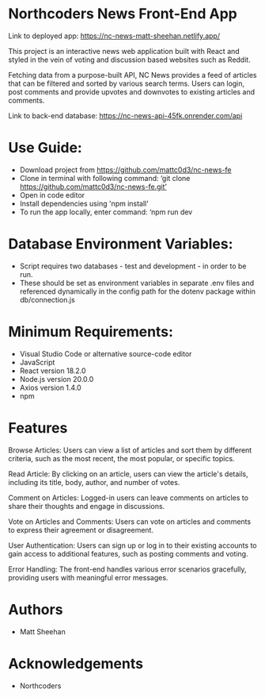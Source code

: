 # Northcoders News Front-End App

Link to deployed app: https://nc-news-matt-sheehan.netlify.app/

This project is an interactive news web application built with React and styled in the vein of voting and discussion based websites such as Reddit. 

Fetching data from a purpose-built API, NC News provides a feed of articles that can be filtered and sorted by various search terms. Users can login, post comments and provide upvotes and downvotes to existing articles and comments.

Link to back-end database: https://nc-news-api-45fk.onrender.com/api

# Use Guide:
- Download project from https://github.com/mattc0d3/nc-news-fe
- Clone in terminal with following command: ‘git clone https://github.com/mattc0d3/nc-news-fe.git’
- Open in code editor
- Install dependencies using 'npm install'
- To run the app locally, enter command: ‘npm run dev

# Database Environment Variables:
- Script requires two databases - test and development - in order to be run. 
- These should be set as environment variables in separate .env files and referenced dynamically in the config path for the dotenv package within db/connection.js

# Minimum Requirements:
- Visual Studio Code or alternative source-code editor
- JavaScript
- React version 18.2.0
- Node.js version 20.0.0
- Axios version 1.4.0
- npm

# Features
Browse Articles: Users can view a list of articles and sort them by different criteria, such as the most recent, the most popular, or specific topics.

Read Article: By clicking on an article, users can view the article's details, including its title, body, author, and number of votes.

Comment on Articles: Logged-in users can leave comments on articles to share their thoughts and engage in discussions.

Vote on Articles and Comments: Users can vote on articles and comments to express their agreement or disagreement.

User Authentication: Users can sign up or log in to their existing accounts to gain access to additional features, such as posting comments and voting.

Error Handling: The front-end handles various error scenarios gracefully, providing users with meaningful error messages.

# Authors
- Matt Sheehan

# Acknowledgements
- Northcoders